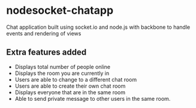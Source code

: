 nodesocket-chatapp
==================

Chat application built using socket.io and node.js with backbone to handle events and rendering of views

Extra features added
---------------
- Displays total number of people online
- Displays the room you are currently in
- Users are able to change to a different chat room
- Users are able to create their own chat room
- Displays everyone that are in the same room
- Able to send private message to other users in the same room.



